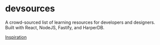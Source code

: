 # devsources
A crowd-sourced list of learning resources for developers and designers. Built with React, NodeJS, Fastify, and HarperDB.

[Inspiration](https://devresourc.es/)
